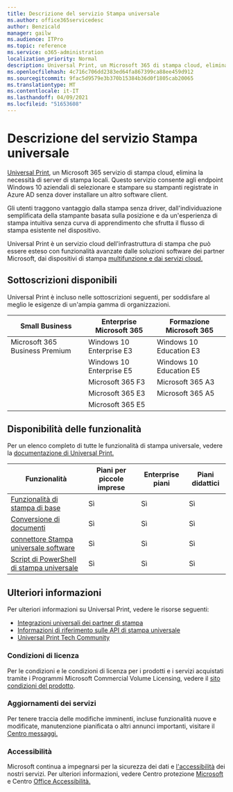 ```yaml
---
title: Descrizione del servizio Stampa universale
ms.author: office365servicedesc
author: Benzicald
manager: gailw
ms.audience: ITPro
ms.topic: reference
ms.service: o365-administration
localization_priority: Normal
description: Universal Print, un Microsoft 365 di stampa cloud, elimina la necessità di server di stampa locali.
ms.openlocfilehash: 4c716c706dd2383ed64fa867399ca88ee459d912
ms.sourcegitcommit: 9fac5d9579e3b370b15384b36d0f1805cab20065
ms.translationtype: MT
ms.contentlocale: it-IT
ms.lasthandoff: 04/09/2021
ms.locfileid: "51653608"
---
```

# <a name="universal-print-service-description"></a>Descrizione del servizio Stampa universale

[Universal Print](https://www.microsoft.com/microsoft-365/windows/universal-print), un Microsoft 365 servizio di stampa cloud, elimina la necessità di server di stampa locali. Questo servizio consente agli endpoint Windows 10 aziendali di selezionare e stampare su stampanti registrate in Azure AD senza dover installare un altro software client.

Gli utenti traggono vantaggio dalla stampa senza driver, dall'individuazione semplificata della stampante basata sulla posizione e da un'esperienza di stampa intuitiva senza curva di apprendimento che sfrutta il flusso di stampa esistente nel dispositivo.

Universal Print è un servizio cloud dell'infrastruttura di stampa che può essere esteso con funzionalità avanzate dalle soluzioni software dei partner Microsoft, dai dispositivi di stampa [multifunzione e dai servizi cloud.](/universal-print/fundamentals/universal-print-partner-integrations)

## <a name="available-subscriptions"></a>Sottoscrizioni disponibili

Universal Print è incluso nelle sottoscrizioni seguenti, per soddisfare al meglio le esigenze di un'ampia gamma di organizzazioni.

| Small Business                 | Enterprise Microsoft 365     | Formazione Microsoft 365 |
|--------------------------------|------------------------------|-------------------------|
| Microsoft 365 Business Premium | Windows 10 Enterprise E3     | Windows 10 Education E3 |
|                                | Windows 10 Enterprise E5     | Windows 10 Education E5 |
|                                | Microsoft 365 F3             | Microsoft 365 A3        |
|                                | Microsoft 365 E3             | Microsoft 365 A5        |
|                                | Microsoft 365 E5             |                         |

## <a name="feature-availability"></a>Disponibilità delle funzionalità

Per un elenco completo di tutte le funzionalità di stampa universale, vedere la [documentazione di Universal Print.](/universal-print/)

| Funzionalità                                  | Piani per piccole imprese | Enterprise piani | Piani didattici |
|------------------------------------------|----------------------|------------------|-----------------|
| [Funzionalità di stampa di base](/universal-print/)             | Sì                  | Sì              | Sì             |
| [Conversione di documenti](/universal-print/fundamentals/universal-print-document-conversion)                  | Sì                  | Sì              | Sì             |
| [connettore Stampa universale software](/universal-print/fundamentals/universal-print-connector-overview)   | Sì                  | Sì              | Sì             |
| [Script di PowerShell di stampa universale](/universal-print/fundamentals/universal-print-powershell) | Sì                  | Sì              | Sì             |

## <a name="learn-more"></a>Ulteriori informazioni

Per ulteriori informazioni su Universal Print, vedere le risorse seguenti:

- [Integrazioni universali dei partner di stampa](/universal-print/fundamentals/universal-print-partner-integrations)
- [Informazioni di riferimento sulle API di stampa universale](/graph/universal-print-concept-overview)
- [Universal Print Tech Community](https://techcommunity.microsoft.com/t5/universal-print/ct-p/UniversalPrint)

### <a name="licensing-terms"></a>Condizioni di licenza

Per le condizioni e le condizioni di licenza per i prodotti e i servizi acquistati tramite i Programmi Microsoft Commercial Volume Licensing, vedere il [sito condizioni del prodotto](https://www.microsoft.com/licensing/terms/). 

### <a name="service-updates"></a>Aggiornamenti dei servizi

Per tenere traccia delle modifiche imminenti, incluse funzionalità nuove e modificate, manutenzione pianificata o altri annunci importanti, visitare il [Centro messaggi.](/microsoft-365/admin/manage/message-center)

### <a name="accessibility"></a>Accessibilità

Microsoft continua a impegnarsi per la sicurezza dei dati e [l'accessibilità](https://www.microsoft.com/trust-center/compliance/accessibility) dei nostri servizi. Per ulteriori informazioni, vedere Centro protezione [Microsoft](https://www.microsoft.com/trust-center) e Centro [Office Accessibilità.](https://support.microsoft.com/topic/office-accessibility-center-resources-for-people-with-disabilities-ecab0fcf-d143-4fe8-a2ff-6cd596bddc6d)